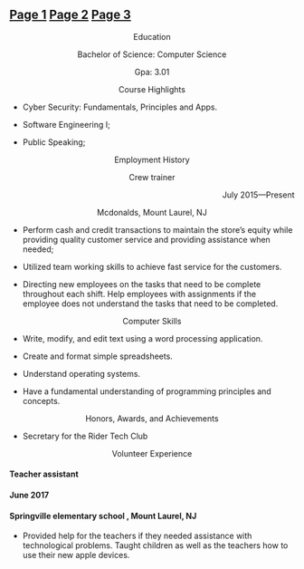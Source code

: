 ## <a href="https://zairesims.github.io/ZairesWebpage/" > Page 1</a> <a href="https://zairesims.github.io/ZairesWebpage2/" > Page 2</a> <a href="https://zairesims.github.io/ZairesWebpage3/" > Page 3</a>

<p align="center"> 
  Education
  
  <p align="center"> 
Bachelor of Science: Computer Science
    <p align="center">       
Gpa: 3.01 
    
<p align="center"> 
Course Highlights
  
* Cyber Security: Fundamentals, Principles and Apps.
  
* Software Engineering I; 

* Public Speaking;

<p align="center"> 
Employment History
    
<p align="center"> 
Crew trainer <p align="right">                                 July 2015—Present 
  
  
<p align="center"> 
Mcdonalds, Mount Laurel, NJ
    
* Perform cash and credit transactions to maintain the store’s equity while providing quality customer service and providing assistance when needed;
  
* Utilized team working skills to achieve fast service for the customers.
  
* Directing new employees on the tasks that need to be complete throughout each shift. Help employees with assignments if the employee does not understand the tasks that need to be completed.
    
<p align="center"> 
Computer Skills
      
* Write, modify, and edit text using a word processing application.
  
* Create and format simple spreadsheets.
  
* Understand operating systems.
  
* Have a fundamental understanding of programming principles and concepts.
      
<p align="center"> 
Honors, Awards, and Achievements
        
* Secretary for the Rider Tech Club
  
<p align="center"> 
Volunteer Experience
  
#### Teacher assistant
  
#### June 2017
  
#### Springville elementary school , Mount Laurel, NJ
  
* Provided help for the teachers if they needed assistance with technological problems. 
Taught  children as well as the teachers how to use their new apple devices.
